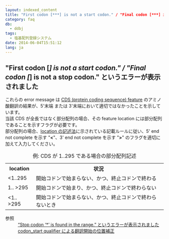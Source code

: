 ```yaml
---
layout: indexed_content
title: "First codon [***] is not a start codon." / "Final codon [***] is not a stop codon." というエラーが表示されました
category: faq
db:
  - ddbj
tags: 
  - 塩基配列登録システム
date: 2014-06-04T15:51:12
lang: ja
---
```


## "First codon [***] is not a start codon." / "Final codon [***] is not a stop codon." というエラーが表示されました

<p>これらの error message は <a href="/ddbj/cds.html">CDS (protein coding sequence) feature</a> のアミノ酸翻訳の結果が、5'末端 または 3'末端において適切ではなかったことを示しています。<br>当該 CDS が全長ではなく部分配列の場合、その feature location には部分配列であることを示すフラグが必要です。<br>部分配列の場合、<a href="/ddbj/location.html">location の記述法</a>に示されている記載ルールに従い、5' end not complete を示す "<strong>&lt;</strong>"、3' end not complete を示す "<strong>&gt;</strong>" のフラグを適切に加えて入力してください。<br>
  <!-- Nucleotide Sequence Submission System -->
</p>
<table class="t04">
  <caption>例: CDS が 1..295 である場合の部分配列記述</caption>
  <tbody>
    <tr>
      <th>location</th>
      <th>状況</th>
    </tr>
    <tr>
      <td> &lt;1..295</td>
      <td> 開始コドンで始まらない、かつ、終止コドンで終わる</td>
    </tr>
    <tr>
      <td>1.. &gt;295</td>
      <td>開始コドンで始まり、かつ、終止コドンで終わらない</td>
    </tr>
    <tr>
      <td> &lt;1.. &gt;295</td>
      <td>開始コドンで始まらない、かつ、終止コドンで終わらないとき</td>
    </tr>
  </tbody>
</table>
<dl><dt>参照</dt>
  <dd><a href="/faq/ja/how-to-fix-error-msg-stop-codon.html">“Stop codon ‘*’ is found in the range.” というエラーが表示されました</a></dd>
  <dd><a href="/ddbj/cds.html#frame" title="/sub/cds-j.html#frame">codon_start qualifier による翻訳開始の位置補正</a></dd>
</dl>